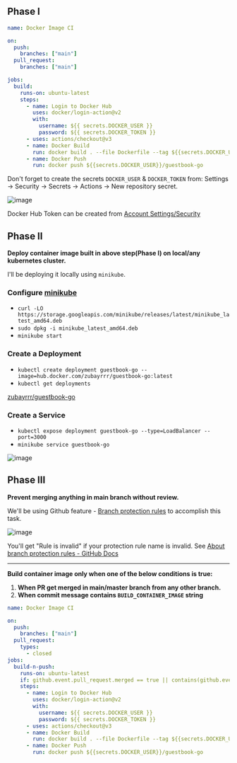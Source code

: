 ## Phase I

```yaml
name: Docker Image CI

on:
  push:
    branches: ["main"]
  pull_request:
    branches: ["main"]

jobs:
  build:
    runs-on: ubuntu-latest
    steps:
      - name: Login to Docker Hub
        uses: docker/login-action@v2
        with:
          username: ${{ secrets.DOCKER_USER }}
          password: ${{ secrets.DOCKER_TOKEN }}
      - uses: actions/checkout@v3
      - name: Docker Build
        run: docker build . --file Dockerfile --tag ${{secrets.DOCKER_USER}}/guestbook-go:latest
      - name: Docker Push
        run: docker push ${{secrets.DOCKER_USER}}/guestbook-go
```

Don't forget to create the secrets `DOCKER_USER` & `DOCKER_TOKEN` from: Settings -> Security -> Secrets -> Actions -> New repository secret.

![image](https://user-images.githubusercontent.com/31969517/191467178-f8a1518a-ee81-430d-99cd-7ac9a90fccef.png)

Docker Hub Token can be created from [Account Settings/Security](https://hub.docker.com/settings/security)

## Phase II

**Deploy container image built in above step(Phase I) on local/any kubernetes cluster.**

I'll be deploying it locally using `minikube`.

### Configure [minikube](https://minikube.sigs.k8s.io/docs/start/)

- `curl -LO https://storage.googleapis.com/minikube/releases/latest/minikube_latest_amd64.deb`
- `sudo dpkg -i minikube_latest_amd64.deb`
- `minikube start`

### Create a Deployment

- `kubectl create deployment guestbook-go --image=hub.docker.com/zubayrrr/guestbook-go:latest`
- `kubectl get deployments`

[zubayrrr/guestbook-go](https://hub.docker.com/repository/docker/zubayrrr/guestbook-go)

### Create a Service

- `kubectl expose deployment guestbook-go --type=LoadBalancer --port=3000`
- `minikube service guestbook-go`

![image](https://user-images.githubusercontent.com/31969517/191456701-a2a5da6b-d067-4073-8274-ed586bb53427.png)

## Phase III

**Prevent merging anything in main branch without review.**

We'll be using Github feature - [Branch protection rules](https://docs.github.com/en/repositories/configuring-branches-and-merges-in-your-repository/defining-the-mergeability-of-pull-requests/managing-a-branch-protection-rule) to accomplish this task.

![image](https://user-images.githubusercontent.com/31969517/191463754-857a6b79-10fe-46dd-8ad8-8f34936bc43a.png)

You'll get "Rule is invalid" if your protection rule name is invalid. See [About branch protection rules - GitHub Docs](https://docs.github.com/en/repositories/configuring-branches-and-merges-in-your-repository/defining-the-mergeability-of-pull-requests/managing-a-branch-protection-rule#about-branch-protection-rules)

---

**Build container image only when one of the below conditions is true:**

1. **When PR get merged in main/master branch from any other branch.**
2. **When commit message contains `BUILD_CONTAINER_IMAGE` string**

```yaml
name: Docker Image CI

on:
  push:
    branches: ["main"]
  pull_request:
    types:
      - closed
jobs:
  build-n-push:
    runs-on: ubuntu-latest
    if: github.event.pull_request.merged == true || contains(github.event.head_commit.message, 'BUILD_CONTAINER_IMAGE')
    steps:
      - name: Login to Docker Hub
        uses: docker/login-action@v2
        with:
          username: ${{ secrets.DOCKER_USER }}
          password: ${{ secrets.DOCKER_TOKEN }}
      - uses: actions/checkout@v3
      - name: Docker Build
        run: docker build . --file Dockerfile --tag ${{secrets.DOCKER_USER}}/guestbook-go:latest
      - name: Docker Push
        run: docker push ${{secrets.DOCKER_USER}}/guestbook-go
```
